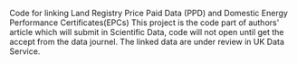 Code for linking Land Registry Price Paid Data (PPD)  and Domestic Energy Performance Certificates(EPCs)
This project is the code part of authors' article which will submit in Scientific Data, code will not open until get the accept from the data journel. The linked data are under review in UK Data Service.  
